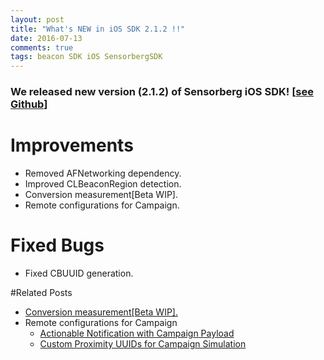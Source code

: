 ```yaml
---
layout: post
title: "What's NEW in iOS SDK 2.1.2 !!"
date: 2016-07-13
comments: true
tags: beacon SDK iOS SensorbergSDK
---
```

  
### We released new version (2.1.2) of Sensorberg iOS SDK! [[see Github](https://github.com/sensorberg-dev/ios-sdk)]  

# Improvements  

- Removed AFNetworking dependency.  
- Improved CLBeaconRegion detection.  
- Conversion measurement[Beta WIP].  
- Remote configurations for Campaign.  

# Fixed Bugs  

- Fixed CBUUID generation.  

#Related Posts  

- [Conversion measurement[Beta WIP].](http://sensorberg-dev.github.io/2016/06/New-conversion-feature-in-iOS-SDK/)  
- Remote configurations for Campaign  
	- [Actionable Notification with Campaign Payload](http://sensorberg-dev.github.io/2016/06/iOS-Actionable-Notification-with-Payload/)  
	- [Custom Proximity UUIDs for Campaign Simulation](http://sensorberg-dev.github.io/2016/06/Custom-Resolver-URL-API-Key-and-Proximity-UUIDs/)  
